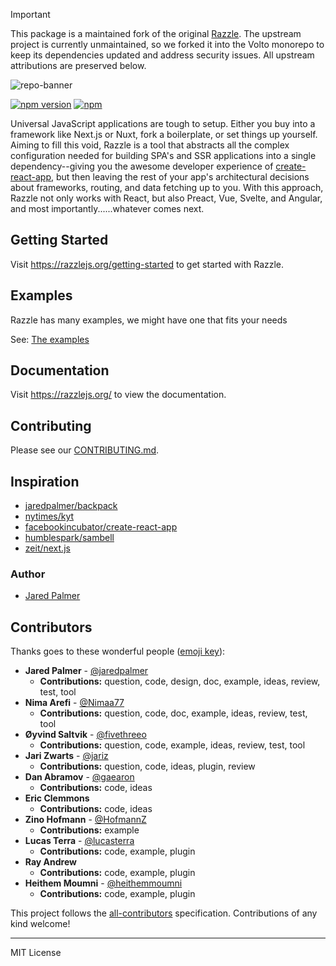 > [!IMPORTANT]
> This package is a maintained fork of the original [Razzle](https://github.com/jaredpalmer/razzle).
> The upstream project is currently unmaintained, so we forked it into the Volto monorepo to keep its dependencies updated and address security issues.
> All upstream attributions are preserved below.

![repo-banner](https://user-images.githubusercontent.com/4060187/28923990-050a32d4-782e-11e7-9da7-574ce5a8b455.png)

[![npm version](https://img.shields.io/npm/v/@volto/razzle.svg)](https://www.npmjs.com/package/@volto/razzle) [![npm](https://img.shields.io/npm/dm/@volto/razzle)](https://www.npmjs.com/package/@volto/razzle)

Universal JavaScript applications are tough to setup. Either you buy into a framework like Next.js or Nuxt, fork a boilerplate, or set things up yourself. Aiming to fill this void, Razzle is a tool that abstracts all the complex configuration needed for building SPA's and SSR applications into a single dependency--giving you the awesome developer experience of [create-react-app](https://github.com/facebookincubator/create-react-app), but then leaving the rest of your app's architectural decisions about frameworks, routing, and data fetching up to you. With this approach, Razzle not only works with React, but also Preact, Vue, Svelte, and Angular, and most importantly......whatever comes next.

## Getting Started

Visit <a aria-label="razzle getting started" href="https://razzlejs.org/getting-started">https://razzlejs.org/getting-started</a> to get started with Razzle.

## Examples

Razzle has many examples, we might have one that fits your needs

See: [The examples](https://github.com/jaredpalmer/razzle/tree/master/examples)

## Documentation

Visit <a aria-label="razzle docs" href="https://razzlejs.org/">https://razzlejs.org/</a> to view the documentation.

## Contributing

Please see our [CONTRIBUTING.md](../../CONTRIBUTING.md).

## Inspiration

- [jaredpalmer/backpack](https://github.com/jaredpalmer/backpack)
- [nytimes/kyt](https://github.com/nytimes/kyt)
- [facebookincubator/create-react-app](https://github.com/facebookincubator/create-react-app)
- [humblespark/sambell](https://github.com/humblespark/sambell)
- [zeit/next.js](https://github.com/zeit/next.js)

### Author

- [Jared Palmer](https://twitter.com/jaredpalmer)

## Contributors

Thanks goes to these wonderful people ([emoji key](https://github.com/kentcdodds/all-contributors#emoji-key)):

<!-- START contributors generated instructions please keep comment here to allow auto update -->
<!-- DON'T EDIT THIS SECTION, INSTEAD RE-RUN yarn build-docs TO UPDATE -->
- **Jared Palmer** - [@jaredpalmer](http://jaredpalmer.com)
  - **Contributions:** question, code, design, doc, example, ideas, review, test, tool
- **Nima Arefi** - [@Nimaa77](https://github.com/Nimaa77)
  - **Contributions:** question, code, doc, example, ideas, review, test, tool
- **Øyvind Saltvik** - [@fivethreeo](https://github.com/fivethreeo/)
  - **Contributions:** question, code, example, ideas, review, test, tool
- **Jari Zwarts** - [@jariz](https://jari.io)
  - **Contributions:** question, code, ideas, plugin, review
- **Dan Abramov** - [@gaearon](http://twitter.com/dan_abramov)
  - **Contributions:** code, ideas
- **Eric Clemmons**
  - **Contributions:** code, ideas
- **Zino Hofmann** - [@HofmannZ](https://www.linkedin.com/in/zinohofmann/)
  - **Contributions:** example
- **Lucas Terra** - [@lucasterra](https://www.linkedin.com/in/lucasterra7/)
  - **Contributions:** code, example, plugin
- **Ray Andrew**
  - **Contributions:** code, example, plugin
- **Heithem Moumni** - [@heithemmoumni](https://www.linkedin.com/in/heithemmoumni/)
  - **Contributions:** code, example, plugin
<!-- END contributors generated instructions please keep comment here to allow auto update -->

This project follows the [all-contributors](https://github.com/kentcdodds/all-contributors) specification. Contributions of any kind welcome!

---

MIT License
